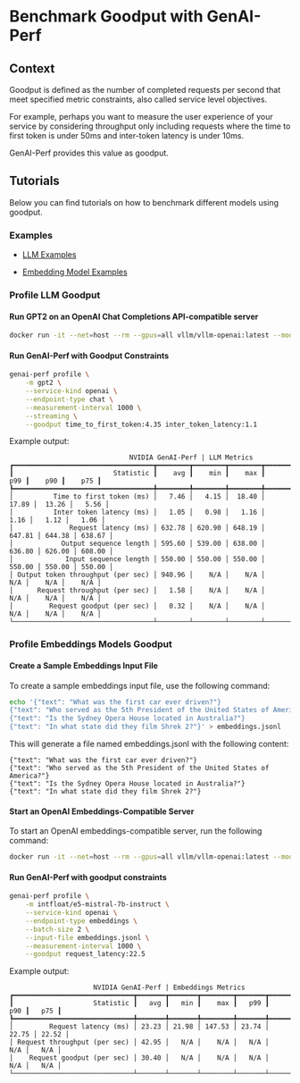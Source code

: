 <!--
Copyright (c) 2024, NVIDIA CORPORATION & AFFILIATES. All rights reserved.
Redistribution and use in source and binary forms, with or without
modification, are permitted provided that the following conditions
are met:
 * Redistributions of source code must retain the above copyright
   notice, this list of conditions and the following disclaimer.
 * Redistributions in binary form must reproduce the above copyright
   notice, this list of conditions and the following disclaimer in the
   documentation and/or other materials provided with the distribution.
 * Neither the name of NVIDIA CORPORATION nor the names of its
   contributors may be used to endorse or promote products derived
   from this software without specific prior written permission.
THIS SOFTWARE IS PROVIDED BY THE COPYRIGHT HOLDERS ``AS IS'' AND ANY
EXPRESS OR IMPLIED WARRANTIES, INCLUDING, BUT NOT LIMITED TO, THE
IMPLIED WARRANTIES OF MERCHANTABILITY AND FITNESS FOR A PARTICULAR
PURPOSE ARE DISCLAIMED.  IN NO EVENT SHALL THE COPYRIGHT OWNER OR
CONTRIBUTORS BE LIABLE FOR ANY DIRECT, INDIRECT, INCIDENTAL, SPECIAL,
EXEMPLARY, OR CONSEQUENTIAL DAMAGES (INCLUDING, BUT NOT LIMITED TO,
PROCUREMENT OF SUBSTITUTE GOODS OR SERVICES; LOSS OF USE, DATA, OR
PROFITS; OR BUSINESS INTERRUPTION) HOWEVER CAUSED AND ON ANY THEORY
OF LIABILITY, WHETHER IN CONTRACT, STRICT LIABILITY, OR TORT
(INCLUDING NEGLIGENCE OR OTHERWISE) ARISING IN ANY WAY OUT OF THE USE
OF THIS SOFTWARE, EVEN IF ADVISED OF THE POSSIBILITY OF SUCH DAMAGE.
-->

# Benchmark Goodput with GenAI-Perf

## Context

Goodput is defined as the number of completed requests per second
that meet specified metric constraints, also called service level
objectives.

For example, perhaps you want to measure the user experience of your service
by considering throughput only including requests where the time to first token
is under 50ms and inter-token latency is under 10ms.

GenAI-Perf provides this value as goodput.

## Tutorials

Below you can find tutorials on how to benchmark different models
using goodput.

### Examples

- [LLM Examples](#LLM)

- [Embedding Model Examples](#embeddings)

### Profile LLM Goodput<a id="LLM"></a>

#### Run GPT2 on an OpenAI Chat Completions API-compatible server

```bash
docker run -it --net=host --rm --gpus=all vllm/vllm-openai:latest --model gpt2 --dtype float16 --max-model-len 1024
```

#### Run GenAI-Perf with Goodput Constraints

```bash
genai-perf profile \
    -m gpt2 \
    --service-kind openai \
    --endpoint-type chat \
    --measurement-interval 1000 \
    --streaming \
    --goodput time_to_first_token:4.35 inter_token_latency:1.1
```

Example output:

```
                              NVIDIA GenAI-Perf | LLM Metrics
┏━━━━━━━━━━━━━━━━━━━━━━━━━━━━━━━━━━━┳━━━━━━━━┳━━━━━━━━┳━━━━━━━━┳━━━━━━━━┳━━━━━━━━┳━━━━━━━━┓
┃                         Statistic ┃    avg ┃    min ┃    max ┃    p99 ┃    p90 ┃    p75 ┃
┡━━━━━━━━━━━━━━━━━━━━━━━━━━━━━━━━━━━╇━━━━━━━━╇━━━━━━━━╇━━━━━━━━╇━━━━━━━━╇━━━━━━━━╇━━━━━━━━┩
│          Time to first token (ms) │   7.46 │   4.15 │  18.40 │  17.89 │  13.26 │   5.56 │
│          Inter token latency (ms) │   1.05 │   0.98 │   1.16 │   1.16 │   1.12 │   1.06 │
│              Request latency (ms) │ 632.78 │ 620.90 │ 648.19 │ 647.81 │ 644.38 │ 638.67 │
│            Output sequence length │ 595.60 │ 539.00 │ 638.00 │ 636.80 │ 626.00 │ 608.00 │
│             Input sequence length │ 550.00 │ 550.00 │ 550.00 │ 550.00 │ 550.00 │ 550.00 │
│ Output token throughput (per sec) │ 940.96 │    N/A │    N/A │    N/A │    N/A │    N/A │
│      Request throughput (per sec) │   1.58 │    N/A │    N/A │    N/A │    N/A │    N/A │
│         Request goodput (per sec) │   0.32 │    N/A │    N/A │    N/A │    N/A │    N/A │
└───────────────────────────────────┴────────┴────────┴────────┴────────┴────────┴────────┘
```

### Profile Embeddings Models Goodput<a id="embeddings"></a>

#### Create a Sample Embeddings Input File

To create a sample embeddings input file, use the following command:

```bash
echo '{"text": "What was the first car ever driven?"}
{"text": "Who served as the 5th President of the United States of America?"}
{"text": "Is the Sydney Opera House located in Australia?"}
{"text": "In what state did they film Shrek 2?"}' > embeddings.jsonl
```

This will generate a file named embeddings.jsonl with the following content:
```jsonl
{"text": "What was the first car ever driven?"}
{"text": "Who served as the 5th President of the United States of America?"}
{"text": "Is the Sydney Opera House located in Australia?"}
{"text": "In what state did they film Shrek 2?"}
```

#### Start an OpenAI Embeddings-Compatible Server

To start an OpenAI embeddings-compatible server, run the following command:
```bash
docker run -it --net=host --rm --gpus=all vllm/vllm-openai:latest --model intfloat/e5-mistral-7b-instruct --dtype float16 --max-model-len 1024
```

#### Run GenAI-Perf with goodput constraints

```bash
genai-perf profile \
    -m intfloat/e5-mistral-7b-instruct \
    --service-kind openai \
    --endpoint-type embeddings \
    --batch-size 2 \
    --input-file embeddings.jsonl \
    --measurement-interval 1000 \
    --goodput request_latency:22.5
```
Example output:

```
                     NVIDIA GenAI-Perf | Embeddings Metrics
┏━━━━━━━━━━━━━━━━━━━━━━━━━━━━━━┳━━━━━━━┳━━━━━━━┳━━━━━━━━┳━━━━━━━┳━━━━━━━┳━━━━━━━┓
┃                    Statistic ┃   avg ┃   min ┃    max ┃   p99 ┃   p90 ┃   p75 ┃
┡━━━━━━━━━━━━━━━━━━━━━━━━━━━━━━╇━━━━━━━╇━━━━━━━╇━━━━━━━━╇━━━━━━━╇━━━━━━━╇━━━━━━━┩
│         Request latency (ms) │ 23.23 │ 21.98 │ 147.53 │ 23.74 │ 22.75 │ 22.52 │
│ Request throughput (per sec) │ 42.95 │   N/A │    N/A │   N/A │   N/A │   N/A │
│    Request goodput (per sec) │ 30.40 │   N/A │    N/A │   N/A │   N/A │   N/A │
└──────────────────────────────┴───────┴───────┴────────┴───────┴───────┴───────┘
```